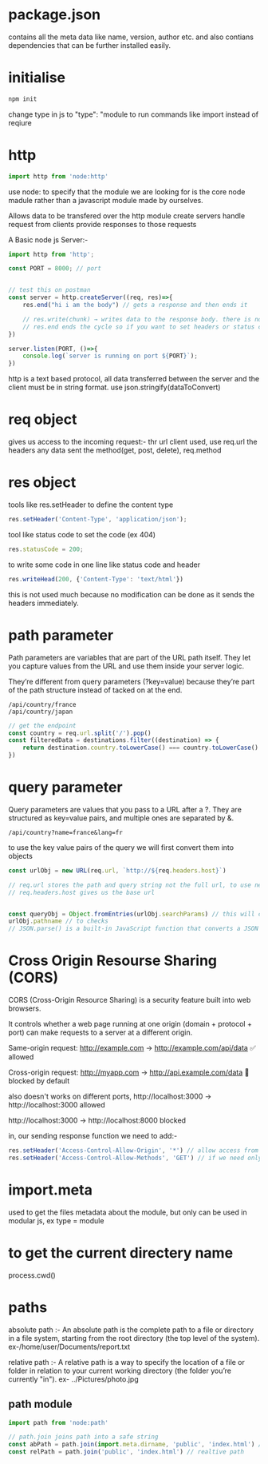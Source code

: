 # package.json
contains all the meta data like name, version, author etc.
and also contians dependencies that can be further installed easily.

# initialise

```js
npm init
```

change type in js to "type": "module
to run commands like import instead of reqiure


# http 

```js
import http from 'node:http'
```
use node: to specify that the module we are looking for is the core node madule rather than a javascript module made by ourselves.

Allows data to be transfered over the http module
create servers
handle request from clients
provide responses to those requests

A Basic node js Server:-

```jsx
import http from 'http';

const PORT = 8000; // port


// test this on postman
const server = http.createServer((req, res)=>{
    res.end("hi i am the body") // gets a response and then ends it 

    // res.write(chunk) → writes data to the response body. there is no res.send in node js
    // res.end ends the cycle so if you want to set headers or status code, do it above the res.end
})

server.listen(PORT, ()=>{
    console.log(`server is running on port ${PORT}`);
})
```

http is a text based protocol, all data transferred between the server and the client must be in string format.
use json.stringify(dataToConvert)

# req object

gives us access to the incoming request:-
thr url client used, use req.url
the headers
any data sent
the method(get, post, delete), req.method

# res object

tools like res.setHeader to define the content type
```js
res.setHeader('Content-Type', 'application/json');
```

tool like status code to set the code (ex 404)
```js
res.statusCode = 200;
```

to write some code in one line like status code and header  
```js
res.writeHead(200, {'Content-Type': 'text/html'})
```
this is not used much because no modification can be done as it sends the headers immediately.


# path parameter

Path parameters are variables that are part of the URL path itself.
They let you capture values from the URL and use them inside your server logic.

They’re different from query parameters (?key=value) because they’re part of the path structure instead of tacked on at the end.

```
/api/country/france
/api/country/japan
```

```js
// get the endpoint
const country = req.url.split('/').pop()
const filteredData = destinations.filter((destination) => {
    return destination.country.toLowerCase() === country.toLowerCase()
})
```

# query parameter

Query parameters are values that you pass to a URL after a ?.
They are structured as key=value pairs, and multiple ones are separated by &.

```
/api/country?name=france&lang=fr
```


to use the key value pairs of the query we will first convert them into objects
```js
const urlObj = new URL(req.url, `http://${req.headers.host}`) 

// req.url stores the path and query string not the full url, to use new URL we need full path so we combine
// req.headers.host gives us the base url


const queryObj = Object.fromEntries(urlObj.searchParams) // this will convert the key value pairs into an object
urlObj.pathname // to checks
// JSON.parse() is a built-in JavaScript function that converts a JSON string into a JavaScript object (or array).
```

# Cross Origin Resourse Sharing (CORS)

CORS (Cross-Origin Resource Sharing) is a security feature built into web browsers.

It controls whether a web page running at one origin (domain + protocol + port) can make requests to a server at a different origin.

Same-origin request:
http://example.com → http://example.com/api/data ✅ allowed

Cross-origin request:
http://myapp.com → http://api.example.com/data 🚫 blocked by default


also doesn't works on different ports,
http://localhost:3000 -> http://localhost:3000
allowed

http://localhost:3000 -> http://localhost:8000
blocked

in, our sending response function we need to add:-
```js
res.setHeader('Access-Control-Allow-Origin', '*') // allow access from any origin 
res.setHeader('Access-Control-Allow-Methods', 'GET') // if we need only get method (May Vary)
```


# import.meta
used to get the files metadata about the module, but only can be used in modular js, ex type = module

# to get the current directery name 
process.cwd()

# paths

absolute path :- An absolute path is the complete path to a file or directory in a file system, starting from the root directory (the top level of the system).
ex-/home/user/Documents/report.txt

relative path :- A relative path is a way to specify the location of a file or folder in relation to your current working directory (the folder you’re currently "in").
ex-
../Pictures/photo.jpg

## path module
```js
import path from 'node:path'

// path.join joins path into a safe string
const abPath = path.join(import.meta.dirname, 'public', 'index.html') // this is an absolute path from root directory.
const relPath = path.join('public', 'index.html') // realtive path
